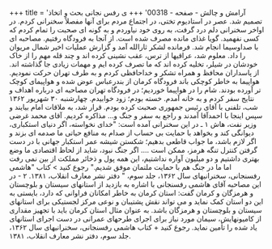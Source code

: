 +++
title = 'آرامش و چالش - صفحه - 00318'
+++
ی رفس نجانی بحث و اتخاذ تصمیم شد. عصر در استادیوم تختی، در اجتماع مردم برای آنها مفصلاً سخنرانی کردم. در اواخر سخنرانی دلم درد گرفت، به روی خود نیاوردم و به گونه ای صحبت را تمام کردم که کسی نفهمید. گویا غذای مانده مصرف شده است. از آنجا به فرودگاه رفتیم. مصاحبه ای با صداوسیما انجام شد. فرمانده لشکر ثارالله آمد و گزارش عملیات اخیر شمال مریوان را داد. معلوم شد، عراقیها از ترس، عقب نشینی کرده اند و چند قله مهم را از خاک خودشان در شیلر، تخلیه کرده اند که ما تصرف کرده ایم و مهمات زیادی جا گذاشته اند. از پاسداران محافظ و همراه تشکر و خداحافظی کردم و به طرف تهران حرکت نمودیم. هواپیما به خاطر کوچکی باند فرودگاه کرمان از بندرعباس عوض شده و هواپیمای کوچک تر آورده بودند. شام را در هواپیما خوردیم؛ در فرودگاه تهران مصاحبه ای درباره اهداف و نتایج سفر کردم و به خانه آمدم. خسته بودم؛ زود خوابیدم. چهارشنبه ۳۰ شهریور ۱۳۶۲ شب، تلفنی با آقای رئیس جمهوری صحبت کرده بودم. قرار شد، به ملاقات امام بیایند و سپس اینجا با احمدآقا آمدند و راجع به سفر و جنگ و... مذاکره کردیم. آقای محمد غرضی وزیر نفت، هاش ۱ ـ در این سخنرانی آمده است: "خدای نخواسته، اگر دنیای استکباری، دیوانگی کند و بخواهد با حمایت بی حساب از صدام به منافع حیاتی ما صدمه ای بزند و اگر لازم باشد، ما جواب قاطعی بدهیم؛ شکستن شیشه عمر استکبار جهانی با در دست گرفتن کنترل تنگه هرمز، ممکن است .... اگر جنگ نبود، شاید از لحاظ اقتصادی ما وضع بهتری داشتیم و دو میلیون آواره نداشتیم، این همه پول و ذخائر مملکت از بین نمی رفت اما ما در جنگ هم با حمایت ملتمان موفق شدیم." رجوع کنید > کتاب "هاشمی رفسنجانی، سخنرانیهای سال ۱۳۶۲، جلد سوم، " دفتر نشر معارف انقلاب، ۱۳۸۱. ۲ - در این مصاحبه آقای هاشمی رفسنجانی با اشاره به بازدید از استانهای سیستان و بلوچستان و هرمزگان و کرمان گفت: استان کرمان به خاطر امکانان فراوانی که دارد، بایستی به این دو استان کمک نماید و می تواند نقش پشتیبان و نوعی مرکز لجستیکی برای استانهای سیستان و بلوچستان و هرمزگان باشد. به عنوان مثال استان کرمان باید با تجهیز مقداری از کامیونهایش، سیمان مورد نیاز برای اجرای طرحهای عمرانی در دست اجرای استانهای یاد شده را تأمین نماید. رجوع کنید + کتاب هاشمی رفسنجانی، سخنرانیهای سال ۱۳۶۲، جلد سوم، دفتر نشر معارف انقلاب، ۱۳۸۱.